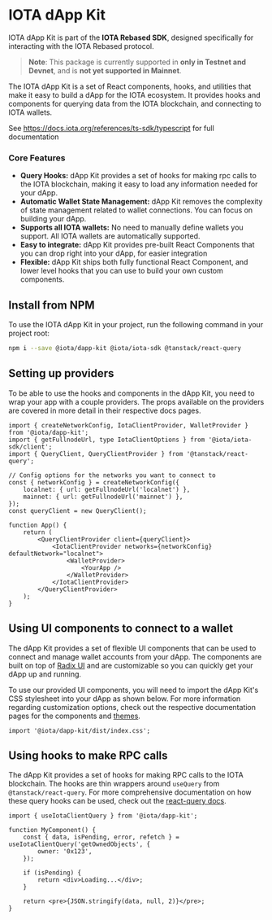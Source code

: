 # IOTA dApp Kit

IOTA dApp Kit is part of the **IOTA Rebased SDK**, designed specifically for interacting with the IOTA Rebased protocol. 

> **Note**: This package is currently supported in **only in Testnet and Devnet**, and is **not yet supported in Mainnet**.

The IOTA dApp Kit is a set of React components, hooks, and utilities that make it easy to build a
dApp for the IOTA ecosystem. It provides hooks and components for querying data from the IOTA
blockchain, and connecting to IOTA wallets.

See https://docs.iota.org/references/ts-sdk/typescript for full documentation

### Core Features

- **Query Hooks:** dApp Kit provides a set of hooks for making rpc calls to the IOTA blockchain,
  making it easy to load any information needed for your dApp.
- **Automatic Wallet State Management:** dApp Kit removes the complexity of state management
  related to wallet connections. You can focus on building your dApp.
- **Supports all IOTA wallets:** No need to manually define wallets you support. All IOTA wallets
  are automatically supported.
- **Easy to integrate:** dApp Kit provides pre-built React Components that you can drop right into
  your dApp, for easier integration
- **Flexible:** dApp Kit ships both fully functional React Component, and lower level hooks that
  you can use to build your own custom components.

## Install from NPM

To use the IOTA dApp Kit in your project, run the following command in your project root:

```sh npm2yarn
npm i --save @iota/dapp-kit @iota/iota-sdk @tanstack/react-query
```

## Setting up providers

To be able to use the hooks and components in the dApp Kit, you need to wrap your app with a couple
providers. The props available on the providers are covered in more detail in their respective docs
pages.

```tsx
import { createNetworkConfig, IotaClientProvider, WalletProvider } from '@iota/dapp-kit';
import { getFullnodeUrl, type IotaClientOptions } from '@iota/iota-sdk/client';
import { QueryClient, QueryClientProvider } from '@tanstack/react-query';

// Config options for the networks you want to connect to
const { networkConfig } = createNetworkConfig({
    localnet: { url: getFullnodeUrl('localnet') },
    mainnet: { url: getFullnodeUrl('mainnet') },
});
const queryClient = new QueryClient();

function App() {
    return (
        <QueryClientProvider client={queryClient}>
            <IotaClientProvider networks={networkConfig} defaultNetwork="localnet">
                <WalletProvider>
                    <YourApp />
                </WalletProvider>
            </IotaClientProvider>
        </QueryClientProvider>
    );
}
```

## Using UI components to connect to a wallet

The dApp Kit provides a set of flexible UI components that can be used to connect and manage wallet
accounts from your dApp. The components are built on top of
[Radix UI](https://www.radix-ui.com/primitives) and are customizable so you can quickly get your
dApp up and running.

To use our provided UI components, you will need to import the dApp Kit's CSS stylesheet into your
dApp as shown below. For more information regarding customization options, check out the respective
documentation pages for the components and
[themes](https://docs.iota.org/references/ts-sdk/dapp-kit/themes).

```tsx
import '@iota/dapp-kit/dist/index.css';
```

## Using hooks to make RPC calls

The dApp Kit provides a set of hooks for making RPC calls to the IOTA blockchain. The hooks are thin
wrappers around `useQuery` from `@tanstack/react-query`. For more comprehensive documentation on how
these query hooks can be used, check out the
[react-query docs](https://tanstack.com/query/latest/docs/react/overview).

```tsx
import { useIotaClientQuery } from '@iota/dapp-kit';

function MyComponent() {
    const { data, isPending, error, refetch } = useIotaClientQuery('getOwnedObjects', {
        owner: '0x123',
    });

    if (isPending) {
        return <div>Loading...</div>;
    }

    return <pre>{JSON.stringify(data, null, 2)}</pre>;
}
```
